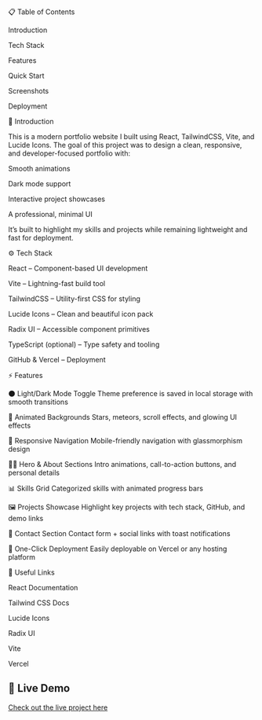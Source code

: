📋 Table of Contents

Introduction

Tech Stack

Features

Quick Start

Screenshots

Deployment

🚀 Introduction

This is a modern portfolio website I built using React, TailwindCSS, Vite, and Lucide Icons. The goal of this project was to design a clean, responsive, and developer-focused portfolio with:

Smooth animations

Dark mode support

Interactive project showcases

A professional, minimal UI

It’s built to highlight my skills and projects while remaining lightweight and fast for deployment.

⚙️ Tech Stack

React – Component-based UI development

Vite – Lightning-fast build tool

TailwindCSS – Utility-first CSS for styling

Lucide Icons – Clean and beautiful icon pack

Radix UI – Accessible component primitives

TypeScript (optional) – Type safety and tooling

GitHub & Vercel – Deployment

⚡️ Features

🌑 Light/Dark Mode Toggle
Theme preference is saved in local storage with smooth transitions

💫 Animated Backgrounds
Stars, meteors, scroll effects, and glowing UI effects

📱 Responsive Navigation
Mobile-friendly navigation with glassmorphism design

👨‍💻 Hero & About Sections
Intro animations, call-to-action buttons, and personal details

📊 Skills Grid
Categorized skills with animated progress bars

🖼️ Projects Showcase
Highlight key projects with tech stack, GitHub, and demo links

📩 Contact Section
Contact form + social links with toast notifications

🚀 One-Click Deployment
Easily deployable on Vercel or any hosting platform

🔗 Useful Links

React Documentation

Tailwind CSS Docs

Lucide Icons

Radix UI

Vite

Vercel

## 🚀 Live Demo
[Check out the live project here](https://portfolio-ctojuwahs-sachinkr04s-projects.vercel.app)
